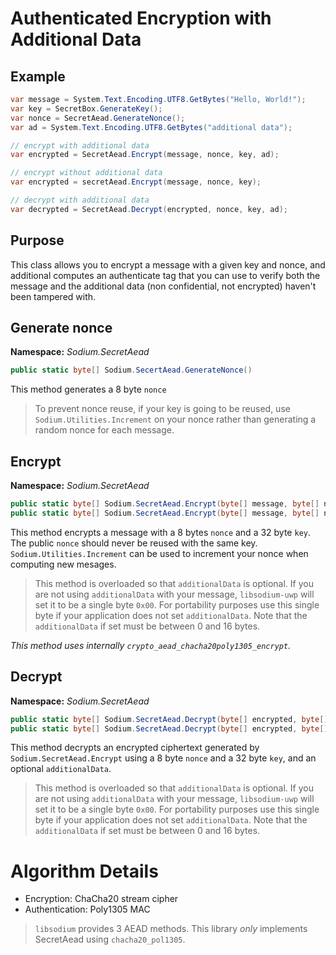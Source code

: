 # Authenticated Encryption with Additional Data

## Example
```C#
var message = System.Text.Encoding.UTF8.GetBytes("Hello, World!");
var key = SecretBox.GenerateKey();
var nonce = SecretAead.GenerateNonce();
var ad = System.Text.Encoding.UTF8.GetBytes("additional data");

// encrypt with additional data
var encrypted = SecretAead.Encrypt(message, nonce, key, ad);

// encrypt without additional data
var encrypted = secretAead.Encrypt(message, nonce, key);

// decrypt with additional data
var decrypted = SecretAead.Decrypt(encrypted, nonce, key, ad);
```

## Purpose

This class allows you to encrypt a message with a given key and nonce, and additional computes an authenticate tag that you can use to verify both the message and the additional data (non confidential, not encrypted) haven't been tampered with.

## Generate nonce

__Namespace:__ _Sodium.SecretAead_

```C#
public static byte[] Sodium.SecertAead.GenerateNonce()
```

This method generates a 8 byte `nonce`

> To prevent nonce reuse, if your key is going to be reused, use `Sodium.Utilities.Increment` on your nonce rather than generating a random nonce for each message.

## Encrypt

__Namespace:__ _Sodium.SecretAead_

```C#
public static byte[] Sodium.SecretAead.Encrypt(byte[] message, byte[] nonce, byte[] key)
public static byte[] Sodium.SecretAead.Encrypt(byte[] message, byte[] nonce, byte[] key, byte[] additionalData)
```

This method encrypts a message with a 8 bytes `nonce` and a 32 byte `key`. The public `nonce` should never be reused with the same key. `Sodium.Utilities.Increment` can be used to increment your nonce when computing new mesages.

> This method is overloaded so that `additionalData` is optional. If you are not using `additionalData` with your message, `libsodium-uwp` will set it to be a single byte `0x00`. For portability purposes use this single byte if your application does not set `additionalData`. Note that the `additionalData` if set must be between 0 and 16 bytes.

_This method uses internally `crypto_aead_chacha20poly1305_encrypt`._

## Decrypt

__Namespace:__ _Sodium.SecretAead_

```C#
public static byte[] Sodium.SecretAead.Decrypt(byte[] encrypted, byte[] nonce, byte[] key)
public static byte[] Sodium.SecretAead.Decrypt(byte[] encrypted, byte[] nonce, byte[] key, byte[] additionalData)
```

This method decrypts an encrypted ciphertext generated by `Sodium.SecretAead.Encrypt` using a 8 byte `nonce` and a 32 byte `key`, and an optional `additionalData`.

> This method is overloaded so that `additionalData` is optional. If you are not using `additionalData` with your message, `libsodium-uwp` will set it to be a single byte `0x00`. For portability purposes use this single byte if your application does not set `additionalData`. Note that the `additionalData` if set must be between 0 and 16 bytes.

# Algorithm Details

- Encryption: ChaCha20 stream cipher
- Authentication: Poly1305 MAC

> `libsodium` provides 3 AEAD methods. This library _only_ implements SecretAead using `chacha20_pol1305`.